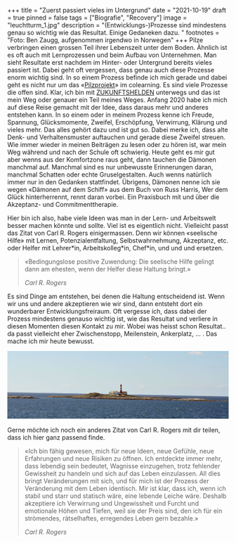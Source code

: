 +++
title = "Zuerst passiert vieles im Untergrund"
date = "2021-10-19"
draft = true
pinned = false
tags = ["Biografie", "Recovery"]
image = "leuchtturm_1.jpg"
description = "(Entwicklungs-)Prozesse sind mindestens genau so wichtig wie das Resultat. Einige Gedaneken dazu. "
footnotes = "Foto: Ben Zaugg, aufgenommen irgendwo in Norwegen"
+++
Pilze verbringen einen grossen Teil ihrer Lebenszeit unter dem Boden. Ähnlich ist es oft auch mit Lernprozessen und beim Aufbau von Unternehmen. Man sieht Resultate erst nachdem im Hinter- oder Untergrund bereits vieles passiert ist. Dabei geht oft vergessen, dass genau auch diese Prozesse enorm wichtig sind. In so einem Prozess befinde ich mich gerade und dabei geht es nicht nur um das «[Pilzprojekt](https://www.pilzfarm.be)» im colearning. Es sind viele Prozesse die offen sind. Klar, ich bin mit [ZUKUNFTSHELDEN](https://www.zukunftshelden.ch) unterwegs und das ist mein Weg oder genauer ein Teil meines Weges. Anfang 2020 habe ich mich auf diese Reise gemacht mit der Idee, dass daraus mehr und anderes entstehen kann. In so einem oder in meinem Prozess kenne ich Freude, Spannung, Glücksmomente, Zweifel, Erschöpfung, Verwirrung, Klärung und vieles mehr. Das alles gehört dazu und ist gut so. Dabei merke ich, dass alte Denk- und Verhaltensmuster auftauchen und gerade diese Zweifel streuen. Wie immer wieder in meinen Beiträgen zu lesen oder zu hören ist, war mein Weg während und nach der Schule oft schwierig. Heute geht es mir gut aber wenns aus der Komfortzone raus geht, dann tauchen die Dämonen manchmal auf. Manchmal sind es nur unbewusste Erinnerungen daran, manchmal Schatten oder echte Gruselgestalten. Auch wenns natürlich immer nur in den Gedanken stattfindet. Übrigens, Dämonen nenne ich sie wegen «Dämonen auf dem Schiff» aus dem Buch von Russ Harris, Wer dem Glück hinterherrennt, rennt daran vorbei. Ein Praxisbuch mit und über die Akzeptanz- und Commitmenttherapie. 

Hier bin ich also, habe viele Ideen was man in der Lern- und Arbeitswelt besser machen könnte und sollte. Viel ist es eigentlich nicht. Vielleicht passt das Zitat von Carl R. Rogers einigermassen. Denn wir können «seelische Hilfe» mit Lernen, Potenzialentfaltung, Selbstwahrnehmung, Akzeptanz, etc. oder Helfer mit Lehrer\*in, Arbeitskolleg\*in, Chef*in, und und und ersetzen. 

> «Bedingungslose positive Zuwendung: Die seelische Hilfe gelingt dann am ehesten, wenn der Helfer diese Haltung bringt.» 
>
> *Carl R. Rogers*

Es sind Dinge am entstehen, bei denen die Haltung entscheidend ist. Wenn wir uns und andere akzeptieren wie wir sind, dann entsteht dort ein wunderbarer Entwicklungsfreiraum. Oft vergesse ich, dass dabei der Prozess mindestens genauso wichtig ist, wie das Resultat und verliere in diesen Momenten diesen Kontakt zu mir. Wobei was heisst schon Resultat.. da passt vielleicht eher Zwischenstopp, Meilenstein, Ankerplatz, ... . Das mache ich mir heute bewusst. 

![](leuchtturm.jpg)

Gerne möchte ich noch ein anderes Zitat von Carl R. Rogers mit dir teilen, dass ich hier ganz passend finde. 

> «Ich bin fähig gewesen, mich für neue Ideen, neue Gefühle, neue Erfahrungen und neue Risiken zu öffnen. Ich entdeckte immer mehr, dass lebendig sein bedeutet, Wagnisse einzugehen, trotz fehlender Gewissheit zu handeln und sich auf das Leben einzulassen. All dies bringt Veränderungen mit sich, und für mich ist der Prozess der Veränderung mit dem Leben identisch. Mir ist klar, dass ich, wenn ich stabil und starr und statisch wäre, eine lebende Leiche wäre. Deshalb akzeptiere ich Verwirrung und Ungewissheit und Furcht und emotionale Höhen und Tiefen, weil sie der Preis sind, den ich für ein strömendes, rätselhaftes, erregendes Leben gern bezahle.» 
>
> *Carl R. Rogers*